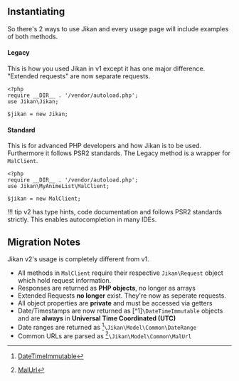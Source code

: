 ## Instantiating
So there's 2 ways to use Jikan and every usage page will include examples of both methods.
#### Legacy
This is how you used Jikan in v1 except it has one major difference. "Extended requests" are now separate requests.

```
<?php
require __DIR__ . '/vendor/autoload.php';
use Jikan\Jikan;

$jikan = new Jikan;
```

#### Standard
This is for advanced PHP developers and how Jikan is to be used. Furthermore it follows PSR2 standards. The Legacy method is a wrapper for `MalClient`.

```
<?php
require __DIR__ . '/vendor/autoload.php';
use Jikan\MyAnimeList\MalClient;

$jikan = new MalClient;
```



!!! tip
    v2 has type hints, code documentation and follows PSR2 standards strictly. This enables autocompletion in many IDEs.



## Migration Notes
Jikan v2's usage is completely different from v1.

- All methods in `MalClient` require their respective `Jikan\Request` object which hold request information.
- Responses are returned as **PHP objects**, no longer as arrays
- Extended Requests **no longer** exist. They're now as seperate requests.
- All object properties are **private** and must be accessed via getters
- Date/Timestamps are now returned as [^1]`\DateTimeImmutable` objects and are **always** in **Universal Time Coordinated (UTC)**
- Date ranges are returned as [^2]`\Jikan\Model\Common\DateRange`
- Common URLs are parsed as [^3]`\Jikan\Model\Common\MalUrl`

[^2]: [DateTimeImmutable](http://php.net/manual/en/class.datetimeimmutable.php)
[^2]: [DateRange](/object/model/common/date-range.md)
[^3]: [MalUrl](/object/model/common/mal-url.md)